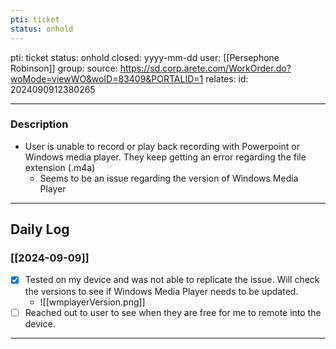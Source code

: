 ```yaml
---
pti: ticket
status: onhold
---
```

pti: ticket 
status: onhold
closed: yyyy-mm-dd
user: [[Persephone Robinson]]
group: 
source: https://sd.corp.arete.com/WorkOrder.do?woMode=viewWO&woID=83409&PORTALID=1
relates: 
id: 2024090912380265

---
### Description
- User is unable to record or play back recording with Powerpoint or Windows media player. They keep getting an error regarding the file extension (.m4a)
	- Seems to be an issue regarding the version of Windows Media Player
---
## Daily Log
### [[2024-09-09]]
- [x] Tested on my device and was not able to replicate the issue. Will check the versions to see if Windows Media Player needs to be updated.
	- ![[wmplayerVersion.png]] 
- [ ] Reached out to user to see when they are free for me to remote into the device.
---




